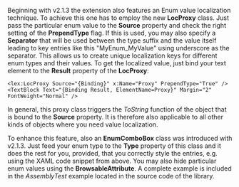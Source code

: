 Beginning with v2.1.3 the extension also features an Enum value localization technique. To achieve this one has to employ the new **LocProxy** class. Just pass the particular enum value to the **Source** property and check the right setting of the **PrependType** flag. If this is used, you may also specify a **Separator** that will be used between the type suffix and the value itself leading to key entries like this "MyEnum_MyValue" using underscore as the separator. This allows us to create unique localization keys for different enum types and their values. To get the localized value, just bind your text element to the **Result** property of the **LocProxy**:
```xaml
<lex:LocProxy Source="{Binding}" x:Name="Proxy" PrependType="True" />
<TextBlock Text="{Binding Result, ElementName=Proxy}" Margin="2" FontWeight="Normal" />
```
In general, this proxy class triggers the _ToString_ function of the object that is bound to the **Source** property. It is therefore also applicable to all other kinds of objects where you need value localization.

To enhance this feature, also an **EnumComboBox** class was introduced with v2.1.3. Just feed your enum type to the **Type** property of this class and it does the rest for you, provided, that you correctly style the entries, e.g. using the XAML code snippet from above. You may also hide particular enum values using the **BrowsableAttribute**. A complete example is included in the _AssemblyTest_ example located in the source code of the library.